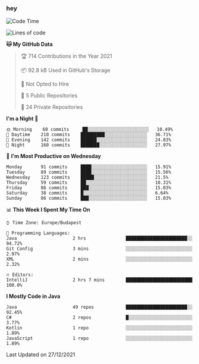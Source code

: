 ### hey

<!--START_SECTION:waka-->
![Code Time](http://img.shields.io/badge/Code%20Time-413%20hrs%2022%20mins-blue)

![Lines of code](https://img.shields.io/badge/From%20Hello%20World%20I%27ve%20Written-438%20Thousand%20lines%20of%20code-blue)

**🐱 My GitHub Data** 

> 🏆 714 Contributions in the Year 2021
 > 
> 📦 92.8 kB Used in GitHub's Storage 
 > 
> 🚫 Not Opted to Hire
 > 
> 📜 5 Public Repositories 
 > 
> 🔑 24 Private Repositories  
 > 
**I'm a Night 🦉** 

```text
🌞 Morning    60 commits     ██░░░░░░░░░░░░░░░░░░░░░░░   10.49% 
🌆 Daytime    210 commits    █████████░░░░░░░░░░░░░░░░   36.71% 
🌃 Evening    142 commits    ██████░░░░░░░░░░░░░░░░░░░   24.83% 
🌙 Night      160 commits    ███████░░░░░░░░░░░░░░░░░░   27.97%

```
📅 **I'm Most Productive on Wednesday** 

```text
Monday       91 commits     ████░░░░░░░░░░░░░░░░░░░░░   15.91% 
Tuesday      89 commits     ████░░░░░░░░░░░░░░░░░░░░░   15.56% 
Wednesday    123 commits    █████░░░░░░░░░░░░░░░░░░░░   21.5% 
Thursday     59 commits     ██░░░░░░░░░░░░░░░░░░░░░░░   10.31% 
Friday       86 commits     ███░░░░░░░░░░░░░░░░░░░░░░   15.03% 
Saturday     38 commits     █░░░░░░░░░░░░░░░░░░░░░░░░   6.64% 
Sunday       86 commits     ███░░░░░░░░░░░░░░░░░░░░░░   15.03%

```


📊 **This Week I Spent My Time On** 

```text
⌚︎ Time Zone: Europe/Budapest

💬 Programming Languages: 
Java                     2 hrs               ███████████████████████░░   94.72% 
Git Config               3 mins              ░░░░░░░░░░░░░░░░░░░░░░░░░   2.97% 
XML                      2 mins              ░░░░░░░░░░░░░░░░░░░░░░░░░   2.32%

🔥 Editors: 
IntelliJ                 2 hrs 7 mins        █████████████████████████   100.0%

```

**I Mostly Code in Java** 

```text
Java                     49 repos            ███████████████████████░░   92.45% 
C#                       2 repos             █░░░░░░░░░░░░░░░░░░░░░░░░   3.77% 
Kotlin                   1 repo              ░░░░░░░░░░░░░░░░░░░░░░░░░   1.89% 
JavaScript               1 repo              ░░░░░░░░░░░░░░░░░░░░░░░░░   1.89%

```



 Last Updated on 27/12/2021
<!--END_SECTION:waka-->
